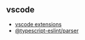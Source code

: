 ## vscode

- [vscode extensions](https://dev.to/jsmanifest/26-miraculous-vs-code-tools-for-javascript-developers-in-2019-50gg)
- [@typescript-eslint/parser](https://www.npmjs.com/package/@typescript-eslint/parser)
